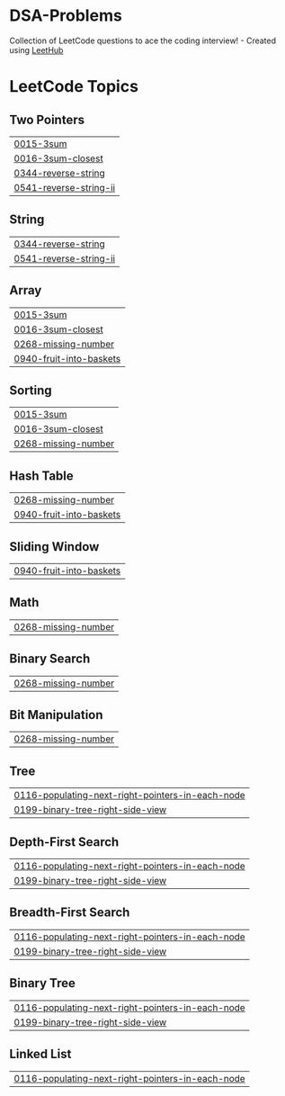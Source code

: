 # DSA-Problems
Collection of LeetCode questions to ace the coding interview! - Created using [LeetHub](https://github.com/QasimWani/LeetHub)

<!---LeetCode Topics Start-->
# LeetCode Topics
## Two Pointers
|  |
| ------- |
| [0015-3sum](https://github.com/Sai-Prasad567/DSA-Problems/tree/master/0015-3sum) |
| [0016-3sum-closest](https://github.com/Sai-Prasad567/DSA-Problems/tree/master/0016-3sum-closest) |
| [0344-reverse-string](https://github.com/Sai-Prasad567/DSA-Problems/tree/master/0344-reverse-string) |
| [0541-reverse-string-ii](https://github.com/Sai-Prasad567/DSA-Problems/tree/master/0541-reverse-string-ii) |
## String
|  |
| ------- |
| [0344-reverse-string](https://github.com/Sai-Prasad567/DSA-Problems/tree/master/0344-reverse-string) |
| [0541-reverse-string-ii](https://github.com/Sai-Prasad567/DSA-Problems/tree/master/0541-reverse-string-ii) |
## Array
|  |
| ------- |
| [0015-3sum](https://github.com/Sai-Prasad567/DSA-Problems/tree/master/0015-3sum) |
| [0016-3sum-closest](https://github.com/Sai-Prasad567/DSA-Problems/tree/master/0016-3sum-closest) |
| [0268-missing-number](https://github.com/Sai-Prasad567/DSA-Problems/tree/master/0268-missing-number) |
| [0940-fruit-into-baskets](https://github.com/Sai-Prasad567/DSA-Problems/tree/master/0940-fruit-into-baskets) |
## Sorting
|  |
| ------- |
| [0015-3sum](https://github.com/Sai-Prasad567/DSA-Problems/tree/master/0015-3sum) |
| [0016-3sum-closest](https://github.com/Sai-Prasad567/DSA-Problems/tree/master/0016-3sum-closest) |
| [0268-missing-number](https://github.com/Sai-Prasad567/DSA-Problems/tree/master/0268-missing-number) |
## Hash Table
|  |
| ------- |
| [0268-missing-number](https://github.com/Sai-Prasad567/DSA-Problems/tree/master/0268-missing-number) |
| [0940-fruit-into-baskets](https://github.com/Sai-Prasad567/DSA-Problems/tree/master/0940-fruit-into-baskets) |
## Sliding Window
|  |
| ------- |
| [0940-fruit-into-baskets](https://github.com/Sai-Prasad567/DSA-Problems/tree/master/0940-fruit-into-baskets) |
## Math
|  |
| ------- |
| [0268-missing-number](https://github.com/Sai-Prasad567/DSA-Problems/tree/master/0268-missing-number) |
## Binary Search
|  |
| ------- |
| [0268-missing-number](https://github.com/Sai-Prasad567/DSA-Problems/tree/master/0268-missing-number) |
## Bit Manipulation
|  |
| ------- |
| [0268-missing-number](https://github.com/Sai-Prasad567/DSA-Problems/tree/master/0268-missing-number) |
## Tree
|  |
| ------- |
| [0116-populating-next-right-pointers-in-each-node](https://github.com/Sai-Prasad567/DSA-Problems/tree/master/0116-populating-next-right-pointers-in-each-node) |
| [0199-binary-tree-right-side-view](https://github.com/Sai-Prasad567/DSA-Problems/tree/master/0199-binary-tree-right-side-view) |
## Depth-First Search
|  |
| ------- |
| [0116-populating-next-right-pointers-in-each-node](https://github.com/Sai-Prasad567/DSA-Problems/tree/master/0116-populating-next-right-pointers-in-each-node) |
| [0199-binary-tree-right-side-view](https://github.com/Sai-Prasad567/DSA-Problems/tree/master/0199-binary-tree-right-side-view) |
## Breadth-First Search
|  |
| ------- |
| [0116-populating-next-right-pointers-in-each-node](https://github.com/Sai-Prasad567/DSA-Problems/tree/master/0116-populating-next-right-pointers-in-each-node) |
| [0199-binary-tree-right-side-view](https://github.com/Sai-Prasad567/DSA-Problems/tree/master/0199-binary-tree-right-side-view) |
## Binary Tree
|  |
| ------- |
| [0116-populating-next-right-pointers-in-each-node](https://github.com/Sai-Prasad567/DSA-Problems/tree/master/0116-populating-next-right-pointers-in-each-node) |
| [0199-binary-tree-right-side-view](https://github.com/Sai-Prasad567/DSA-Problems/tree/master/0199-binary-tree-right-side-view) |
## Linked List
|  |
| ------- |
| [0116-populating-next-right-pointers-in-each-node](https://github.com/Sai-Prasad567/DSA-Problems/tree/master/0116-populating-next-right-pointers-in-each-node) |
<!---LeetCode Topics End-->